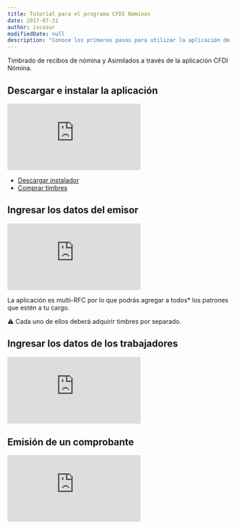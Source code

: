 ```yaml
---
title: Tutorial para el programa CFDI Nóminas
date: 2017-07-31
author: iscasur
modifiedDate: null
description: "Conoce los primeros pasos para utilizar la aplicación de CFDI Nóminas"
---
```

Timbrado de recibos de nómina y Asimilados a través de la aplicación CFDI Nómina.

## Descargar e instalar la aplicación

<iframe src="https://player.vimeo.com/video/225140883" frameborder="0" allow="autoplay; fullscreen; picture-in-picture" allowfullscreen></iframe>

- [Descargar instalador](https://todoconta.com/cfdinominas-demo)
- [Comprar timbres](https://todoconta.com/cfdinominas)

## Ingresar los datos del emisor

<iframe src="https://player.vimeo.com/video/225187913" frameborder="0" allow="autoplay; fullscreen; picture-in-picture" allowfullscreen></iframe>

La aplicación es multi-RFC por lo que podrás agregar a todos* los patrones que estén a tu cargo.

⚠️ Cada uno de ellos deberá adquirir timbres por separado.

## Ingresar los datos de los trabajadores

<iframe src="https://player.vimeo.com/video/225452611" frameborder="0" allow="autoplay; fullscreen; picture-in-picture" allowfullscreen></iframe>

## Emisión de un comprobante

<iframe src="https://player.vimeo.com/video/226657508" frameborder="0" allow="autoplay; fullscreen; picture-in-picture" allowfullscreen></iframe>